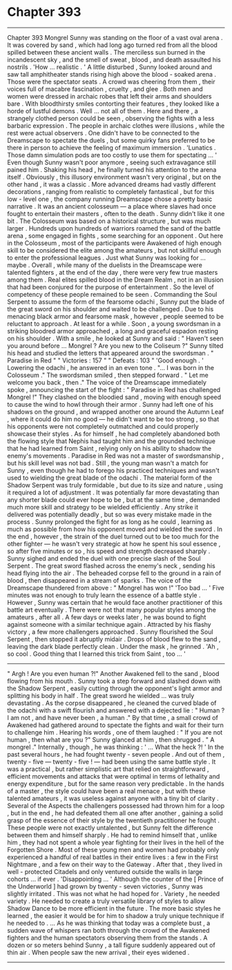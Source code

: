 
# Chapter 393


---

Chapter 393 Mongrel
Sunny was standing on the floor of a vast oval arena . It was covered by sand , which had long ago turned red from all the blood spilled between these ancient walls . The merciless sun burned in the incandescent sky , and the smell of sweat , blood , and death assaulted his nostrils .
'How ... realistic . '
A little disturbed , Sunny looked around and saw tall amphitheater stands rising high above the blood - soaked arena . Those were the spectator seats . A crowd was cheering from them , their voices full of macabre fascination , cruelty , and glee . Both men and women were dressed in archaic robes that left their arms and shoulders bare . With bloodthirsty smiles contorting their features , they looked like a horde of lustful demons .
Well … not all of them . Here and there , a strangely clothed person could be seen , observing the fights with a less barbaric expression . The people in archaic clothes were illusions , while the rest were actual observers .
One didn't have to be connected to the Dreamscape to spectate the duels , but some quirky fans preferred to be there in person to achieve the feeling of maximum immersion .
'Lunatics . Those damn simulation pods are too costly to use them for spectating … '
Even though Sunny wasn't poor anymore , seeing such extravagance still pained him . Shaking his head , he finally turned his attention to the arena itself .
Obviously , this illusory environment wasn't very original , but on the other hand , it was a classic . More advanced dreams had vastly different decorations , ranging from realistic to completely fantastical , but for this low - level one , the company running Dreamscape chose a pretty basic narrative .
It was an ancient colosseum — a place where slaves had once fought to entertain their masters , often to the death .
Sunny didn't like it one bit .
The Colosseum was based on a historical structure , but was much larger . Hundreds upon hundreds of warriors roamed the sand of the battle arena , some engaged in fights , some searching for an opponent .
Out here in the Colosseum , most of the participants were Awakened of high enough skill to be considered the elite among the amateurs , but not skillful enough to enter the professional leagues . Just what Sunny was looking for ... maybe . Overall , while many of the duelists in the Dreamscape were talented fighters , at the end of the day , there were very few true masters among them .
Real elites spilled blood in the Dream Realm , not in an illusion that had been conjured for the purpose of entertainment . So the level of competency of these people remained to be seen .
Commanding the Soul Serpent to assume the form of the fearsome odachi , Sunny put the blade of the great sword on his shoulder and waited to be challenged . Due to his menacing black armor and fearsome mask , however , people seemed to be reluctant to approach .
At least for a while .
Soon , a young swordsman in a striking bloodred armor approached , a long and graceful espadon resting on his shoulder . With a smile , he looked at Sunny and said :
" Haven't seen you around before … Mongrel ? Are you new to the Coliseum ?"
Sunny tilted his head and studied the letters that appeared around the swordsman .
" Paradise in Red "
" Victories : 157 "
" Defeats : 103 "
'Good enough . '
Lowering the odachi , he answered in an even tone .
"... I was born in the Colosseum ."
The swordsman smiled , then stepped forward .
" Let me welcome you back , then ."
The voice of the Dreamscape immediately spoke , announcing the start of the fight :
" Paradise in Red has challenged Mongrel !"
They clashed on the bloodied sand , moving with enough speed to cause the wind to howl through their armor .
Sunny had left one of his shadows on the ground , and wrapped another one around the Autumn Leaf , where it could do him no good — he didn't want to be too strong , so that his opponents were not completely outmatched and could properly showcase their styles .
As for himself , he had completely abandoned both the flowing style that Nephis had taught him and the grounded technique that he had learned from Saint , relying only on his ability to shadow the enemy's movements .
Paradise in Red was not a master of swordsmanship , but his skill level was not bad . Still , the young man wasn't a match for Sunny , even though he had to forego his practiced techniques and wasn't used to wielding the great blade of the odachi .
The material form of the Shadow Serpent was truly formidable , but due to its size and nature , using it required a lot of adjustment . It was potentially far more devastating than any shorter blade could ever hope to be , but at the same time , demanded much more skill and strategy to be wielded efficiently . Any strike it delivered was potentially deadly , but so was every mistake made in the process .
Sunny prolonged the fight for as long as he could , learning as much as possible from how his opponent moved and wielded the sword . In the end , however , the strain of the duel turned out to be too much for the other fighter — he wasn't very strategic at how he spent his soul essence , so after five minutes or so , his speed and strength decreased sharply .
Sunny sighed and ended the duel with one precise slash of the Soul Serpent .
The great sword flashed across the enemy's neck , sending his head flying into the air .
The beheaded corpse fell to the ground in a rain of blood , then disappeared in a stream of sparks .
The voice of the Dreamscape thundered from above :
" Mongrel has won !"
'Too bad … '
Five minutes was not enough to truly learn the essence of a battle style . However , Sunny was certain that he would face another practitioner of this battle art eventually . There were not that many popular styles among the amateurs , after all . A few days or weeks later , he was bound to fight against someone with a similar technique again .
Attracted by his flashy victory , a few more challengers approached . Sunny flourished the Soul Serpent , then stopped it abruptly midair . Drops of blood flew to the sand , leaving the dark blade perfectly clean .
Under the mask , he grinned .
'Ah , so cool . Good thing that I learned this trick from Saint , too … '
***
" Argh ! Are you even human ?!"
Another Awakened fell to the sand , blood flowing from his mouth .
Sunny took a step forward and slashed down with the Shadow Serpent , easily cutting through the opponent's light armor and splitting his body in half . The great sword he wielded ... was truly devastating .
As the corpse disappeared , he cleaned the curved blade of the odachi with a swift flourish and answered with a dejected lie :
" Human ? I am not , and have never been , a human ."
By that time , a small crowd of Awakened had gathered around to spectate the fights and wait for their turn to challenge him . Hearing his words , one of them laughed :
" If you are not human , then what are you ?"
Sunny glanced at him , then shrugged .
" A mongrel ."
Internally , though , he was thinking :
' ... What the heck ?! '
In the past several hours , he had fought twenty - seven people . And out of them , twenty - five — twenty - five ! — had been using the same battle style .
It was a practical , but rather simplistic art that relied on straightforward , efficient movements and attacks that were optimal in terms of lethality and energy expenditure , but for the same reason very predictable . In the hands of a master , the style could have been a real menace , but with these talented amateurs , it was useless against anyone with a tiny bit of clarity .
Several of the Aspects the challengers possessed had thrown him for a loop , but in the end , he had defeated them all one after another , gaining a solid grasp of the essence of their style by the twentieth practitioner he fought .
These people were not exactly untalented , but Sunny felt the difference between them and himself sharply . He had to remind himself that , unlike him , they had not spent a whole year fighting for their lives in the hell of the Forgotten Shore .
Most of these young men and women had probably only experienced a handful of real battles in their entire lives : a few in the First Nightmare , and a few on their way to the Gateway . After that , they lived in well - protected Citadels and only ventured outside the walls in large cohorts ... if ever .
'Disappointing … '
Although the counter of the [ Prince of the Underworld ] had grown by twenty - seven victories , Sunny was slightly irritated . This was not what he had hoped for .
Variety , he needed variety . He needed to create a truly versatile library of styles to allow Shadow Dance to be more efficient in the future . The more basic styles he learned , the easier it would be for him to shadow a truly unique technique if he needed to .
... As he was thinking that today was a complete bust , a sudden wave of whispers ran both through the crowd of the Awakened fighters and the human spectators observing them from the stands .
A dozen or so meters behind Sunny , a tall figure suddenly appeared out of thin air .
When people saw the new arrival , their eyes widened .

---

